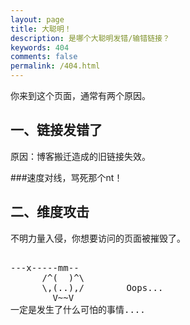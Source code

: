 ```yaml
---
layout: page
title: 大聪明！
description: 是哪个大聪明发错/输错链接？
keywords: 404
comments: false
permalink: /404.html
---
```


你来到这个页面，通常有两个原因。

## 一、链接发错了

原因：博客搬迁造成的旧链接失效。

###速度对线，骂死那个nt！

## 二、维度攻击

不明力量入侵，你想要访问的页面被摧毁了。

<!----------------------------------------------------------------
         mm
      /^(  )^\                     Ascii arts included in this page:
      \,(..),/                     - R2D2, provided by: http://www.chris.com/
        V~~V                       - Texts, generated from: http://www.network-science.de/ascii/  
                                   http:// cnfeat.github.io
            
------------------------------------------------------------------>

  <style>
    pre {
          background: none;
          border: none;
    }
  </style>

  <pre>         
---x-----mm--
      /^(  )^\
      \,(..),/        Oops...
        V~~V                     
一定是发生了什么可怕的事情....
    </pre>

